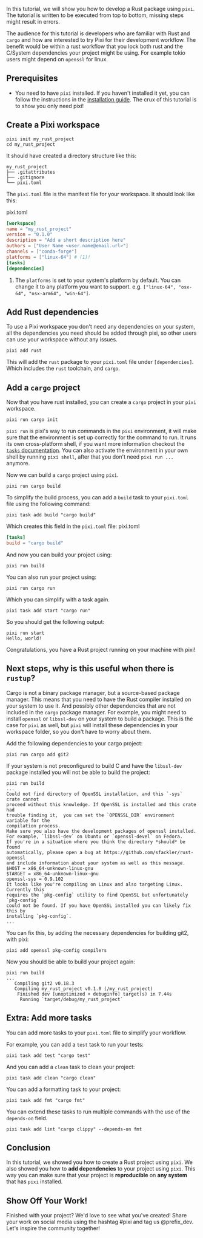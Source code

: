 In this tutorial, we will show you how to develop a Rust package using `pixi`. The tutorial is written to be executed from top to bottom, missing steps might result in errors.

The audience for this tutorial is developers who are familiar with Rust and `cargo` and how are interested to try Pixi for their development workflow. The benefit would be within a rust workflow that you lock both rust and the C/System dependencies your project might be using. For example tokio users might depend on `openssl` for linux.

## Prerequisites

- You need to have `pixi` installed. If you haven't installed it yet, you can follow the instructions in the [installation guide](../../). The crux of this tutorial is to show you only need pixi!

## Create a Pixi workspace

```shell
pixi init my_rust_project
cd my_rust_project

```

It should have created a directory structure like this:

```shell
my_rust_project
├── .gitattributes
├── .gitignore
└── pixi.toml

```

The `pixi.toml` file is the manifest file for your workspace. It should look like this:

pixi.toml

```toml
[workspace]
name = "my_rust_project"
version = "0.1.0"
description = "Add a short description here"
authors = ["User Name <user.name@email.url>"]
channels = ["conda-forge"]
platforms = ["linux-64"] # (1)!
[tasks]
[dependencies]

```

1. The `platforms` is set to your system's platform by default. You can change it to any platform you want to support. e.g. `["linux-64", "osx-64", "osx-arm64", "win-64"]`.

## Add Rust dependencies

To use a Pixi workspace you don't need any dependencies on your system, all the dependencies you need should be added through pixi, so other users can use your workspace without any issues.

```shell
pixi add rust

```

This will add the `rust` package to your `pixi.toml` file under `[dependencies]`. Which includes the `rust` toolchain, and `cargo`.

## Add a `cargo` project

Now that you have rust installed, you can create a `cargo` project in your `pixi` workspace.

```shell
pixi run cargo init

```

`pixi run` is pixi's way to run commands in the `pixi` environment, it will make sure that the environment is set up correctly for the command to run. It runs its own cross-platform shell, if you want more information checkout the [`tasks` documentation](../../workspace/advanced_tasks/). You can also activate the environment in your own shell by running `pixi shell`, after that you don't need `pixi run ...` anymore.

Now we can build a `cargo` project using `pixi`.

```shell
pixi run cargo build

```

To simplify the build process, you can add a `build` task to your `pixi.toml` file using the following command:

```shell
pixi task add build "cargo build"

```

Which creates this field in the `pixi.toml` file: pixi.toml

```toml
[tasks]
build = "cargo build"

```

And now you can build your project using:

```shell
pixi run build

```

You can also run your project using:

```shell
pixi run cargo run

```

Which you can simplify with a task again.

```shell
pixi task add start "cargo run"

```

So you should get the following output:

```shell
pixi run start
Hello, world!

```

Congratulations, you have a Rust project running on your machine with pixi!

## Next steps, why is this useful when there is `rustup`?

Cargo is not a binary package manager, but a source-based package manager. This means that you need to have the Rust compiler installed on your system to use it. And possibly other dependencies that are not included in the `cargo` package manager. For example, you might need to install `openssl` or `libssl-dev` on your system to build a package. This is the case for `pixi` as well, but `pixi` will install these dependencies in your workspace folder, so you don't have to worry about them.

Add the following dependencies to your cargo project:

```shell
pixi run cargo add git2

```

If your system is not preconfigured to build C and have the `libssl-dev` package installed you will not be able to build the project:

```shell
pixi run build
...
Could not find directory of OpenSSL installation, and this `-sys` crate cannot
proceed without this knowledge. If OpenSSL is installed and this crate had
trouble finding it,  you can set the `OPENSSL_DIR` environment variable for the
compilation process.
Make sure you also have the development packages of openssl installed.
For example, `libssl-dev` on Ubuntu or `openssl-devel` on Fedora.
If you're in a situation where you think the directory *should* be found
automatically, please open a bug at https://github.com/sfackler/rust-openssl
and include information about your system as well as this message.
$HOST = x86_64-unknown-linux-gnu
$TARGET = x86_64-unknown-linux-gnu
openssl-sys = 0.9.102
It looks like you're compiling on Linux and also targeting Linux. Currently this
requires the `pkg-config` utility to find OpenSSL but unfortunately `pkg-config`
could not be found. If you have OpenSSL installed you can likely fix this by
installing `pkg-config`.
...

```

You can fix this, by adding the necessary dependencies for building git2, with pixi:

```shell
pixi add openssl pkg-config compilers

```

Now you should be able to build your project again:

```shell
pixi run build
...
   Compiling git2 v0.18.3
   Compiling my_rust_project v0.1.0 (/my_rust_project)
    Finished dev [unoptimized + debuginfo] target(s) in 7.44s
     Running `target/debug/my_rust_project`

```

## Extra: Add more tasks

You can add more tasks to your `pixi.toml` file to simplify your workflow.

For example, you can add a `test` task to run your tests:

```shell
pixi task add test "cargo test"

```

And you can add a `clean` task to clean your project:

```shell
pixi task add clean "cargo clean"

```

You can add a formatting task to your project:

```shell
pixi task add fmt "cargo fmt"

```

You can extend these tasks to run multiple commands with the use of the `depends-on` field.

```shell
pixi task add lint "cargo clippy" --depends-on fmt

```

## Conclusion

In this tutorial, we showed you how to create a Rust project using `pixi`. We also showed you how to **add dependencies** to your project using `pixi`. This way you can make sure that your project is **reproducible** on **any system** that has `pixi` installed.

## Show Off Your Work!

Finished with your project? We'd love to see what you've created! Share your work on social media using the hashtag #pixi and tag us @prefix_dev. Let's inspire the community together!
